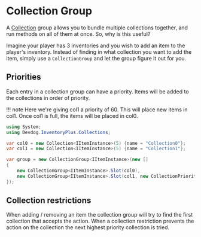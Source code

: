 # Collection Group

A [Collection](Collection.md) group allows you to bundle multiple collections together, and run methods on all of them at once. So, why is this useful?

Imagine your player has 3 inventories and you wish to add an item to the player's inventory.
Instead of finding in what collection you want to add the item,
simply use a `CollectionGroup` and let the group figure it out for you.

## Priorities

Each entry in a collection group can have a priority. Items will be added to the collections in order of priority.

!!! note
	Here we're giving col1 a priority of 60. This will place new items in col1. Once col1 is full, the items will be placed in col0.

```csharp
using System;
using Devdog.InventoryPlus.Collections;

var col0 = new Collection<IItemInstance>(5) {name = "Collection0"};
var col1 = new Collection<IItemInstance>(5) {name = "Collection1"};

var group = new CollectionGroup<IItemInstance>(new []
{
	new CollectionGroup<IItemInstance>.Slot(col0),
	new CollectionGroup<IItemInstance>.Slot(col1, new CollectionPriority<IItemInstance>(60, 60, 60)),
});
```

## Collection restrictions
When adding / removing an item the collection group will try to find the first
collection that accepts the action. When a collection restriction prevents the action 
on the collection the next highest priority collection is tried.